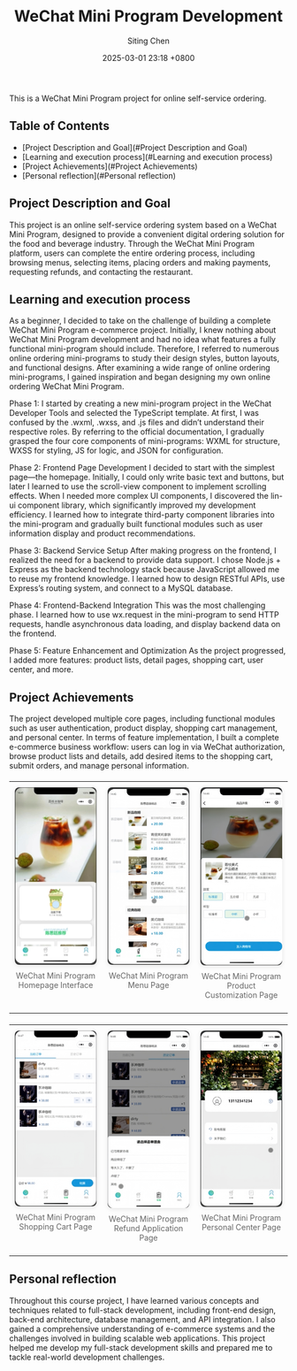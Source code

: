 ﻿---
layout: post
title: WeChat Mini Program Development
author: Siting Chen
date: 2025-03-01 23:18 +0800
last_modified_at: 2025-05-20 09:08:25 +0800
tags: [self-service ordering, miniprogram]
---

This is a WeChat Mini Program project for online self-service ordering.

## Table of Contents

- [Project Description and Goal](#Project Description and Goal)
- [Learning and execution process](#Learning and execution process)
- [Project Achievements](#Project Achievements)
- [Personal reflection](#Personal reflection)


## Project Description and Goal

This project is an online self-service ordering system based on a WeChat Mini Program, designed to provide a convenient digital ordering solution for the food and beverage industry. Through the WeChat Mini Program platform, users can complete the entire ordering process, including browsing menus, selecting items, placing orders and making payments, requesting refunds, and contacting the restaurant.

## Learning and execution process

As a beginner, I decided to take on the challenge of building a complete WeChat Mini Program e-commerce project. Initially, I knew nothing about WeChat Mini Program development and had no idea what features a fully functional mini-program should include. Therefore, I referred to numerous online ordering mini-programs to study their design styles, button layouts, and functional designs. After examining a wide range of online ordering mini-programs, I gained inspiration and began designing my own online ordering WeChat Mini Program.

Phase 1: I started by creating a new mini-program project in the WeChat Developer Tools and selected the TypeScript template. At first, I was confused by the .wxml, .wxss, and .js files and didn’t understand their respective roles. By referring to the official documentation, I gradually grasped the four core components of mini-programs: WXML for structure, WXSS for styling, JS for logic, and JSON for configuration.

Phase 2: Frontend Page Development I decided to start with the simplest page—the homepage. Initially, I could only write basic text and buttons, but later I learned to use the scroll-view component to implement scrolling effects. When I needed more complex UI components, I discovered the lin-ui component library, which significantly improved my development efficiency. I learned how to integrate third-party component libraries into the mini-program and gradually built functional modules such as user information display and product recommendations.

Phase 3: Backend Service Setup After making progress on the frontend, I realized the need for a backend to provide data support. I chose Node.js + Express as the backend technology stack because JavaScript allowed me to reuse my frontend knowledge. I learned how to design RESTful APIs, use Express’s routing system, and connect to a MySQL database.

Phase 4: Frontend-Backend Integration This was the most challenging phase. I learned how to use wx.request in the mini-program to send HTTP requests, handle asynchronous data loading, and display backend data on the frontend.

Phase 5: Feature Enhancement and Optimization As the project progressed, I added more features: product lists, detail pages, shopping cart, user center, and more.

## Project Achievements

The project developed multiple core pages, including functional modules such as user authentication, product display, shopping cart management, and personal center. In terms of feature implementation, I built a complete e-commerce business workflow: users can log in via WeChat authorization, browse product lists and details, add desired items to the shopping cart, submit orders, and manage personal information.

<table style="width: 100%; border-collapse: collapse; margin: 20px 0;">
<tr>
<td style="width: 33.33%; text-align: center; padding: 10px; vertical-align: top;">
<img src="/images/wechat-home.jpg" alt="微信小程序主页界面" style="width: 100%; max-width: 300px; height: auto; border-radius: 8px; box-shadow: 0 2px 8px rgba(0,0,0,0.1);">
<p style="margin-top: 8px; font-size: 14px; color: #666;">WeChat Mini Program Homepage Interface</p>
</td>
<td style="width: 33.33%; text-align: center; padding: 10px; vertical-align: top;">
<img src="/images/wechat-menu.jpg" alt="微信小程序菜单页面" style="width: 100%; max-width: 300px; height: auto; border-radius: 8px; box-shadow: 0 2px 8px rgba(0,0,0,0.1);">
<p style="margin-top: 8px; font-size: 14px; color: #666;">WeChat Mini Program Menu Page</p>
</td>
<td style="width: 33.33%; text-align: center; padding: 10px; vertical-align: top;">
<img src="/images/wechat-order.jpg" alt="微信小程序订单页面" style="width: 100%; max-width: 300px; height: auto; border-radius: 8px; box-shadow: 0 2px 8px rgba(0,0,0,0.1);">
<p style="margin-top: 8px; font-size: 14px; color: #666;">WeChat Mini Program Product Customization Page</p>
</td>
</tr>
</table>

<table style="width: 100%; border-collapse: collapse; margin: 20px 0;">
<tr>
<td style="width: 33.33%; text-align: center; padding: 10px; vertical-align: top;">
<img src="/images/wechat-shopcar.jpg" alt="微信小程序购物车页面" style="width: 100%; max-width: 300px; height: auto; border-radius: 8px; box-shadow: 0 2px 8px rgba(0,0,0,0.1);">
<p style="margin-top: 8px; font-size: 14px; color: #666;">WeChat Mini Program Shopping Cart Page</p>
</td>
<td style="width: 33.33%; text-align: center; padding: 10px; vertical-align: top;">
<img src="/images/wechat-refund.jpg" alt="微信小程序退款申请页面" style="width: 100%; max-width: 300px; height: auto; border-radius: 8px; box-shadow: 0 2px 8px rgba(0,0,0,0.1);">
<p style="margin-top: 8px; font-size: 14px; color: #666;">WeChat Mini Program Refund Application Page</p>
</td>
<td style="width: 33.33%; text-align: center; padding: 10px; vertical-align: top;">
<img src="/images/wechat-me.jpg" alt="微信小程序个人中心页面" style="width: 100%; max-width: 300px; height: auto; border-radius: 8px; box-shadow: 0 2px 8px rgba(0,0,0,0.1);">
<p style="margin-top: 8px; font-size: 14px; color: #666;">WeChat Mini Program Personal Center Page</p>
</td>
</tr>
</table>

## Personal reflection

Throughout this course project, I have learned various concepts and techniques related to full-stack development, including front-end design, back-end architecture, database management, and API integration. I also gained a comprehensive understanding of e-commerce systems and the challenges involved in building scalable web applications. This project helped me develop my full-stack development skills and prepared me to tackle real-world development challenges.
